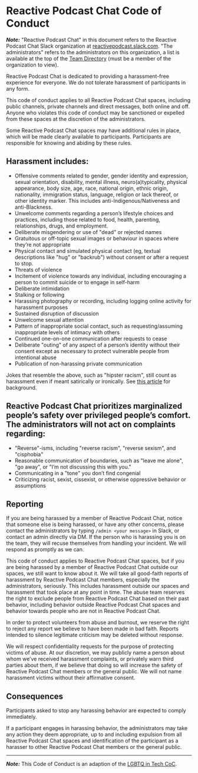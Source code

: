 # Reactive Podcast Chat Code of Conduct

**_Note:_** "Reactive Podcast Chat" in this document refers to the Reactive Podcast Chat Slack organization at [reactivepodcast.slack.com](http://reactivepodcast.slack.com). "The administrators" refers to the administrators on this organization, a list is available at the top of the [Team Directory](http://reactivepodcast.slack.com/team) (must be a member of the organization to view).

Reactive Podcast Chat is dedicated to providing a harassment-free experience for everyone. We do not tolerate harassment of participants in any form.

This code of conduct applies to all Reactive Podcast Chat spaces, including public channels, private channels and direct messages, both online and off. Anyone who violates this code of conduct may be sanctioned or expelled from these spaces at the discretion of the administrators.

Some Reactive Podcast Chat spaces may have additional rules in place, which will be made clearly available to participants. Participants are responsible for knowing and abiding by these rules.

## Harassment includes:

- Offensive comments related to gender, gender identity and expression, sexual orientation, disability, mental illness, neuro(a)typicality, physical appearance, body size, age, race, national origin, ethnic origin, nationality, immigration status, language, religion or lack thereof, or other identity marker. This includes anti-Indigenous/Nativeness and anti-Blackness.
- Unwelcome comments regarding a person’s lifestyle choices and practices, including those related to food, health, parenting, relationships, drugs, and employment.
- Deliberate misgendering or use of "dead" or rejected names
- Gratuitous or off-topic sexual images or behaviour in spaces where they’re not appropriate
- Physical contact and simulated physical contact (eg, textual descriptions like "hug" or "backrub") without consent or after a request to stop.
- Threats of violence
- Incitement of violence towards any individual, including encouraging a person to commit suicide or to engage in self-harm
- Deliberate intimidation
- Stalking or following
- Harassing photography or recording, including logging online activity for harassment purposes
- Sustained disruption of discussion
- Unwelcome sexual attention
- Pattern of inappropriate social contact, such as requesting/assuming inappropriate levels of intimacy with others
- Continued one-on-one communication after requests to cease
- Deliberate "outing" of any aspect of a person’s identity without their consent except as necessary to protect vulnerable people from intentional abuse
- Publication of non-harassing private communication

Jokes that resemble the above, such as "hipster racism", still count as harassment even if meant satirically or ironically. See [this article](http://www.racialicious.com/2012/05/02/a-historical-guide-to-hipster-racism/) for background.

## Reactive Podcast Chat prioritizes marginalized people’s safety over privileged people’s comfort. The administrators will not act on complaints regarding:

- "Reverse"-isms, including "reverse racism", "reverse sexism", and "cisphobia"
- Reasonable communication of boundaries, such as "leave me alone", "go away", or "I’m not discussing this with you."
- Communicating in a "tone" you don’t find congenial
- Criticizing racist, sexist, cissexist, or otherwise oppressive behavior or assumptions

## Reporting
If you are being harassed by a member of Reactive Podcast Chat, notice that someone else is being harassed, or have any other concerns, please contact the administrators by typing `/admin <your message>` in Slack, or contact an admin directly via DM. If the person who is harassing you is on the team, they will recuse themselves from handling your incident. We will respond as promptly as we can.

This code of conduct applies to Reactive Podcast Chat spaces, but if you are being harassed by a member of Reactive Podcast Chat outside our spaces, we still want to know about it. We will take all good-faith reports of harassment by Reactive Podcast Chat members, especially the administrators, seriously. This includes harassment outside our spaces and harassment that took place at any point in time. The abuse team reserves the right to exclude people from Reactive Podcast Chat based on their past behavior, including behavior outside Reactive Podcast Chat spaces and behavior towards people who are not in Reactive Podcast Chat.

In order to protect volunteers from abuse and burnout, we reserve the right to reject any report we believe to have been made in bad faith. Reports intended to silence legitimate criticism may be deleted without response.

We will respect confidentiality requests for the purpose of protecting victims of abuse. At our discretion, we may publicly name a person about whom we’ve received harassment complaints, or privately warn third parties about them, if we believe that doing so will increase the safety of Reactive Podcast Chat members or the general public. We will not name harassment victims without their affirmative consent.

## Consequences

Participants asked to stop any harassing behavior are expected to comply immediately.

If a participant engages in harassing behavior, the administrators may take any action they deem appropriate, up to and including expulsion from all Reactive Podcast Chat spaces and identification of the participant as a harasser to other Reactive Podcast Chat members or the general public.

---

**_Note:_** This Code of Conduct is an adaption of the [LGBTQ in Tech CoC](http://lgbtq.technology/coc.html).
